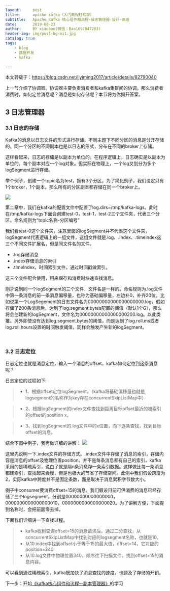 ```yaml
---
layout:     post
title:      apache kafka（入门教程轻松学）
subtitle:   Apache Kafka 核心组件和流程-日志管理器-设计-原理
date:       2019-08-23
author:     BY xiaobao(微信：Bao1697047283)
header-img: img/post-bg-mi1.jpg
catalog: true
tags:
    - blog
    - 数据开发
    - kafka
    
---
```

本文转载于：https://blog.csdn.net/liyiming2017/article/details/82790040




上一节介绍了协调器。协调器主要负责消费者和kafka集群间的协调。那么消费者消费时，如何定位消息呢？消息是如何存储呢？本节将为你揭开答案。

## 3 日志管理器
### 3.1 日志的存储
Kafka的消息以日志文件的形式进行存储。不同主题下不同分区的消息是分开存储的。同一个分区的不同副本也是以日志的形式，分布在不同的broker上存储。

这样看起来，日志的存储是以副本为单位的。在程序逻辑上，日志确实是以副本为单位的，每个副本对应一个log对象。但实际在物理上，一个log又划分为多个logSegment进行存储。

举个例子，创建一个topic名为test，拥有3个分区。为了简化例子，我们设定只有1个broker，1个副本。那么所有的分区副本都存储在同一个broker上。

![](http://ww4.sinaimg.cn/large/006y8mN6ly1g6921n5vvqj31zo0magni.jpg)

第二章中，我们在kafka的配置文件中配置了<a name="fenced-code-block">log.dirs=/tmp/kafka-logs</a>。此时在<a name="fenced-code-block">/tmp/kafka-logs</a>下面会创建test-0，test-1，test-2三个文件夹，代表三个分区。命名规则为“topic名称-分区编号”

我们看test-0这个文件夹，注意里面的logSegment并不代表这个文件夹，logSegment代表逻辑上的一组文件，这组文件就是.log、.index、.timeindex这三个不同文件扩展名，但是同文件名的文件。

* .log存储消息
* .index存储消息的索引
* .timeIndex，时间索引文件，通过时间戳做索引。


这三个文件配合使用，用来保存和消费时快速查找消息。

刚才说到同一个logSegment的三个文件，文件名是一样的。命名规则为.log文件中第一条消息的前一条消息偏移量，也称为基础偏移量，左边补0，补齐20位。比如说第一个LogSegement的日志文件名为00000000000000000000.log，假如存储了200条消息后，达到了log.segment.bytes配置的阈值（默认1个G），那么将会创建新的logSegment，文件名为00000000000000000200.log。以此类推。另外即使没有达到log.segment.bytes的阈值，而是达到了log.roll.ms或者log.roll.hours设置的时间触发阈值，同样会触发产生新的logSegment。

 

### 3.2 日志定位
日志定位也就是消息定位，输入一个消息的offset，kafka如何定位到这条消息呢？

日志定位的过程如下:

>* 1、根据offset定位logSegment。（kafka将基础偏移量也就是logsegment的名称作为key存在concurrentSkipListMap中）

>* 2、根据logSegment的index文件查找到距离目标offset最近的被索引的offset的position x。

>* 3、找到logSegment的.log文件中的x位置，向下逐条查找，找到目标offset的消息。

结合下图中例子，我再做详细的讲解：
![](http://ww2.sinaimg.cn/large/006y8mN6ly1g6921ude99j31nh0u0gox.jpg)


这里先说明一下.index文件的存储方式。.index文件中存储了消息的索引，存储内容是消息的offset及物理位置position。并不是每条消息都有自己的索引，kafka采用的是稀疏索引，说白了就是隔n条消息存一条索引数据。这样做比每一条消息都建索引，查找起来会慢，但是也极大的节省了存储空间。此例中我们假设跨度为2，实际kafka中跨度并不是固定条数，而是取决于消息累积字节数大小。

例子中consumer要消费offset=15的消息。我们假设目前可供消费的消息已经存储了三个logsegment，分别是00000000000000000，0000000000000000010，0000000000000000020。为了讲解方便，下面提到名称时，会把前面零去掉。

下面我们详细讲一下查找过程。

>* kafka收到查询offset=15的消息请求后，通过二分查找，从concurrentSkipListMap中找到对应的logsegment名称，也就是10。
>* 从10.index中找到offset小于等于15的最大值，offset=14，它对应的position=340
>* 从10.log文件中物理位置340，顺序往下扫描文件，找到offset=15的消息内容。


可以看到通过稀疏索引，kafka既加快了消息查找的速度，也顾及了存储的开销。

下一步：开始[《kafka核心组件和流程--副本管理器》]()的学习
